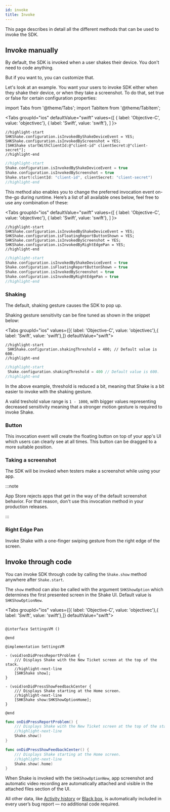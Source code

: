 ```yaml
---
id: invoke
title: Invoke
---
```

This page describes in detail all the different methods that can be used to invoke the SDK.

## Invoke manually
By default, the SDK is invoked when a user shakes their device.
You don't need to code anything.

But if you want to, you can customize that.

Let's look at an example.
You want your users to invoke SDK either when they shake their device, or when they take a screenshot.
To do that, set true or false for certain configuration properties:

import Tabs from '@theme/Tabs';
import TabItem from '@theme/TabItem';

<Tabs
  groupId="ios"
  defaultValue="swift"
  values={[
    { label: 'Objective-C', value: 'objectivec'},
    { label: 'Swift', value: 'swift'},
  ]
}>

<TabItem value="objectivec">

```objc title="AppDelegate.m"
//highlight-start
SHKShake.configuration.isInvokedByShakeDeviceEvent = YES;
SHKShake.configuration.isInvokedByScreenshot = YES;
[SHKShake startWithClientId:@"client-id" clientSecret:@"client-secret"];
//highlight-end
```

</TabItem>

<TabItem value="swift">

```swift title="AppDelegate.swift"
//highlight-start
Shake.configuration.isInvokedByShakeDeviceEvent = true
Shake.configuration.isInvokedByScreenshot = true
Shake.start(clientId: "client-id", clientSecret: "client-secret")
//highlight-end
```

</TabItem>
</Tabs>

This method also enables you to change the preferred invocation event on-the-go during runtime. Here’s a list of all available ones below, feel free to use any combination of these:

<Tabs
groupId="ios"
defaultValue="swift"
values={[
{ label: 'Objective-C', value: 'objectivec'},
{ label: 'Swift', value: 'swift'},
]
}>

<TabItem value="objectivec">

```objc title="AppDelegate.m"
//highlight-start
SHKShake.configuration.isInvokedByShakeDeviceEvent = YES;
SHKShake.configuration.isFloatingReportButtonShown = YES;
SHKShake.configuration.isInvokedByScreenshot = YES;
SHKShake.configuration.isInvokedByRightEdgePan = YES;
//highlight-end
```

</TabItem>

<TabItem value="swift">

```swift title="AppDelegate.swift"
//highlight-start
Shake.configuration.isInvokedByShakeDeviceEvent = true
Shake.configuration.isFloatingReportButtonShown = true
Shake.configuration.isInvokedByScreenshot = true
Shake.configuration.isInvokedByRightEdgePan = true
//highlight-end
```

</TabItem>
</Tabs>

### Shaking
The default, shaking gesture causes the SDK to pop up.

Shaking gesture sensitivity can be fine tuned as shown in the snippet below:

<Tabs groupId="ios" values={[{ label: 'Objective-C', value: 'objectivec'},{ label: 'Swift', value: 'swift'},]} defaultValue="swift"><TabItem value="objectivec">

```objc title="AppDelegate.m"
//highlight-start
 SHKShake.configuration.shakingThreshold = 400; // Default value is 600.
//highlight-end
```
</TabItem><TabItem value="swift">

```swift title="AppDelegate.swift"
//highlight-start
 Shake.configuration.shakingThreshold = 400 // Default value is 600.
//highlight-end
```

</TabItem></Tabs>

In the above example, threshold is reduced a bit, meaning that Shake is a bit easier to invoke with the shaking gesture.

A valid treshold value range is `1 - 1000`, with bigger values representing decreased sensitivity meaning that a stronger 
motion gesture is required to invoke Shake.

### Button
This invocation event will create the floating button on top of your app's UI which users can clearly see at all times. This button can be dragged to a more suitable position.

### Taking a screenshot
The SDK will be invoked when testers make a screenshot while using your app.

:::note

App Store rejects apps that get in the way of the default screenshot behavior. For that reason, don't use this invocation method in your production releases.

:::

### Right Edge Pan
Invoke Shake with a one-finger swiping gesture from the right edge of the screen.

## Invoke through code

You can invoke SDK through code by calling the `Shake.show` method anywhere after `Shake.start`. 

The `show` method can also be called with the argument `SHKShowOption` which determines the first presented screen in the Shake UI. Default value 
is `SHKShowOptionNew`.

<Tabs groupId="ios" values={[{ label: 'Objective-C', value: 'objectivec'},{ label: 'Swift', value: 'swift'},]} defaultValue="swift"><TabItem value="objectivec">

```objc title="SettingsVM.m"

@interface SettingsVM ()

@end

@implementation SettingsVM

- (void)onDidPressReportProblem {
    /// Displays Shake with the New Ticket screen at the top of the stack.
    //highlight-next-line
    [SHKShake show];
}

- (void)onDidPressShowFeedbackCenter {
    /// Displays Shake starting at the Home screen.
    //highlight-next-line
    [SHKShake show:SHKShowOptionHome];
}

@end
```

</TabItem><TabItem value="swift">

```swift title="SettingsVM.swift"
func onDidPressReportProblem() {
    /// Displays Shake with the New Ticket screen at the top of the stack.
    //highlight-next-line
    Shake.show()  
}

func onDidPressShowFeedbackCenter() {
    /// Displays Shake starting at the Home screen.
    //highlight-next-line
    Shake.show(.home)
}
```

</TabItem></Tabs>


When Shake is invoked with the `SHKShowOptionNew`, app screenshot and automatic video recording are automatically attached and visible
in the attached files section of the UI.

All other data, like [Activity history](ios/activity.md) or [Black box](ios/blackbox.md), is automatically included in every user’s bug report — no additional code required.
